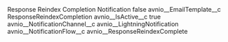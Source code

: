 <?xml version="1.0" encoding="UTF-8"?>
<CustomMetadata xmlns="http://soap.sforce.com/2006/04/metadata" xmlns:xsi="http://www.w3.org/2001/XMLSchema-instance" xmlns:xsd="http://www.w3.org/2001/XMLSchema">
    <label>Response Reindex Completion Notification</label>
    <protected>false</protected>
    <values>
        <field>avnio__EmailTemplate__c</field>
        <value xsi:type="xsd:string">ResponseReindexCompletion</value>
    </values>
    <values>
        <field>avnio__IsActive__c</field>
        <value xsi:type="xsd:boolean">true</value>
    </values>
    <values>
        <field>avnio__NotificationChannel__c</field>
        <value xsi:type="xsd:string">avnio__LightningNotification</value>
    </values>
    <values>
        <field>avnio__NotificationFlow__c</field>
        <value xsi:type="xsd:string">avnio__ResponseReindexComplete</value>
    </values>
</CustomMetadata>
